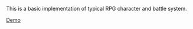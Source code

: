 This is a basic implementation of typical RPG character and battle system.

[Demo](https://farishan.github.io/character-builder)
